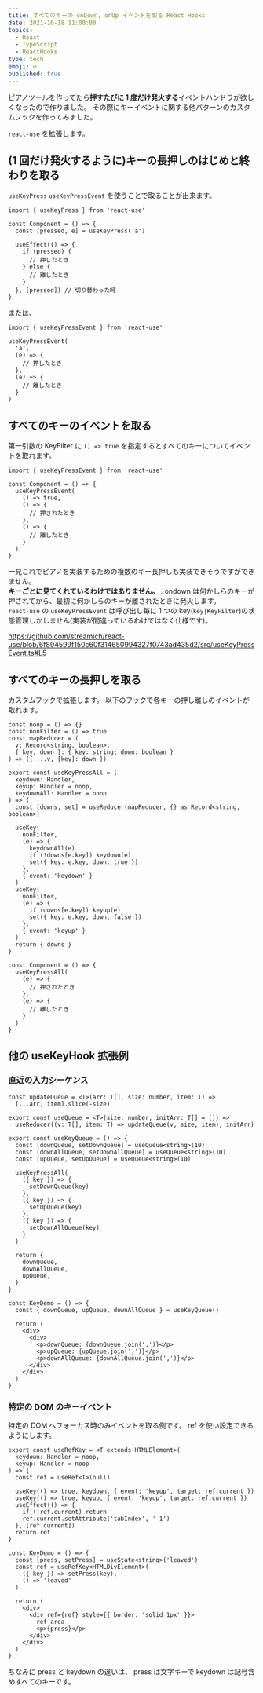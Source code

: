 ```yaml
---
title: すべてのキーの onDown, onUp イベントを取る React Hooks
date: 2021-10-18 11:00:00
topics:
  - React
  - TypeScript
  - ReactHooks
type: tech
emoji: ⌨️
published: true
---
```


ピアノツールを作ってたら**押すたびに 1 度だけ発火する**イベントハンドラが欲しくなったので作りました。
その際にキーイベントに関する他パターンのカスタムフックを作ってみました。

`react-use` を拡張します。

<!-- `onKeyDown` では長押しで連打のように発火してしまいます。 -->

## (1 回だけ発火するように)キーの長押しのはじめと終わりを取る

`useKeyPress` `useKeyPressEvent` を使うことで取ることが出来ます。

```tsx
import { useKeyPress } from 'react-use'

const Component = () => {
  const [pressed, e] = useKeyPress('a')

  useEffect(() => {
    if (pressed) {
      // 押したとき
    } else {
      // 離したとき
    }
  }, [pressed]) // 切り替わった時
}
```

または、

```tsx
import { useKeyPressEvent } from 'react-use'

useKeyPressEvent(
  'a',
  (e) => {
    // 押したとき
  },
  (e) => {
    // 離したとき
  }
)
```

## すべてのキーのイベントを取る

第一引数の KeyFilter に `() => true` を指定するとすべてのキーについてイベントを取れます。

```tsx
import { useKeyPressEvent } from 'react-use'

const Component = () => {
  useKeyPressEvent(
    () => true,
    () => {
      // 押されたとき
    },
    () => {
      // 離したとき
    }
  )
}
```

一見これでピアノを実装するための複数のキー長押しも実装できそうですができません。  
**キーごとに見てくれているわけではありません。** .
ondown は何かしらのキーが押されてから、最初に何かしらのキーが離されたときに発火します。  
`react-use` の `useKeyPressEvent` は呼び出し毎に 1 つの key(`key|KeyFilter`)の状態管理しかしません(実装が間違っているわけではなく仕様です)。

https://github.com/streamich/react-use/blob/6f894599f150c60f314650994327f0743ad435d2/src/useKeyPressEvent.ts#L5

## すべてのキーの長押しを取る

カスタムフックで拡張します。
以下のフックで各キーの押し離しのイベントが取れます。

```tsx
const noop = () => {}
const nonFilter = () => true
const mapReducer = (
  v: Record<string, boolean>,
  { key, down }: { key: string; down: boolean }
) => ({ ...v, [key]: down })

export const useKeyPressAll = (
  keydown: Handler,
  keyup: Handler = noop,
  keydownAll: Handler = noop
) => {
  const [downs, set] = useReducer(mapReducer, {} as Record<string, boolean>)

  useKey(
    nonFilter,
    (e) => {
      keydownAll(e)
      if (!downs[e.key]) keydown(e)
      set({ key: e.key, down: true })
    },
    { event: 'keydown' }
  )
  useKey(
    nonFilter,
    (e) => {
      if (downs[e.key]) keyup(e)
      set({ key: e.key, down: false })
    },
    { event: 'keyup' }
  )
  return { downs }
}

const Component = () => {
  useKeyPressAll(
    (e) => {
      // 押されたとき
    },
    (e) => {
      // 離したとき
    }
  )
}
```

<!-- ## 特定のフォーカスされているコンポーネントでの使い方

`useEventListener` というものも作れるが型定義が複雑になる
https://github.com/foray1010/use-typed-event-listener/blob/master/src/index.ts
https://github.com/donavon/use-event-listener/blob/develop/types/index.d.ts -->

## 他の useKeyHook 拡張例

### 直近の入力シーケンス

```tsx
const updateQueue = <T>(arr: T[], size: number, item: T) =>
  [...arr, item].slice(-size)

export const useQueue = <T>(size: number, initArr: T[] = []) =>
  useReducer((v: T[], item: T) => updateQueue(v, size, item), initArr)

export const useKeyQueue = () => {
  const [downQueue, setDownQueue] = useQueue<string>(10)
  const [downAllQueue, setDownAllQueue] = useQueue<string>(10)
  const [upQueue, setUpQueue] = useQueue<string>(10)

  useKeyPressAll(
    ({ key }) => {
      setDownQueue(key)
    },
    ({ key }) => {
      setUpQueue(key)
    },
    ({ key }) => {
      setDownAllQueue(key)
    }
  )

  return {
    downQueue,
    downAllQueue,
    upQueue,
  }
}
```

```tsx
const KeyDemo = () => {
  const { downQueue, upQueue, downAllQueue } = useKeyQueue()

  return (
    <div>
      <div>
        <p>downQueue: {downQueue.join(',')}</p>
        <p>upQueue: {upQueue.join(',')}</p>
        <p>downAllQueue: {downAllQueue.join(',')}</p>
      </div>
    </div>
  )
}
```

### 特定の DOM のキーイベント

特定の DOM へフォーカス時のみイベントを取る例です。
ref を使い設定できるようにします。

```tsx
export const useRefKey = <T extends HTMLElement>(
  keydown: Handler = noop,
  keyup: Handler = noop
) => {
  const ref = useRef<T>(null)

  useKey(() => true, keydown, { event: 'keyup', target: ref.current })
  useKey(() => true, keyup, { event: 'keyup', target: ref.current })
  useEffect(() => {
    if (!ref.current) return
    ref.current.setAttribute('tabIndex', '-1')
  }, [ref.current])
  return ref
}
```

```tsx
const KeyDemo = () => {
  const [press, setPress] = useState<string>('leaved')
  const ref = useRefKey<HTMLDivElement>(
    ({ key }) => setPress(key),
    () => 'leaved'
  )

  return (
    <div>
      <div ref={ref} style={{ border: 'solid 1px' }}>
        ref area
        <p>{press}</p>
      </div>
    </div>
  )
}
```

ちなみに press と keydown の違いは、
press は文字キーで keydown は記号含めすべてのキーです。
